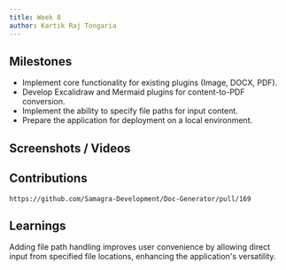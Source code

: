 ```yaml
---
title: Week 8
author: Kartik Raj Tongaria  
---
```


## Milestones
- Implement core functionality for existing plugins (Image, DOCX, PDF).
- Develop Excalidraw and Mermaid plugins for content-to-PDF conversion.
- Implement the ability to specify file paths for input content.
- Prepare the application for deployment on a local environment.

## Screenshots / Videos 

## Contributions
    https://github.com/Samagra-Development/Doc-Generator/pull/169
## Learnings
 Adding file path handling improves user convenience by allowing direct input from specified file locations, enhancing the application's versatility.